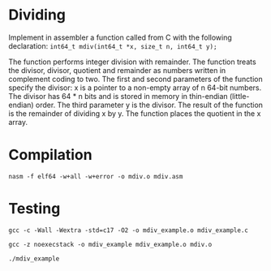 # Dividing

Implement in assembler a function called from C with the following declaration:
`int64_t mdiv(int64_t *x, size_t n, int64_t y);`

The function performs integer division with remainder. The function treats the divisor, divisor, quotient and remainder as numbers written in complement coding to two. The first and second parameters of the function specify the divisor: x is a pointer to a non-empty array of n 64-bit numbers. The divisor has 64 * n bits and is stored in memory in thin-endian (little-endian) order. The third parameter y is the divisor. The result of the function is the remainder of dividing x by y. The function places the quotient in the x array.

# Compilation

`nasm -f elf64 -w+all -w+error -o mdiv.o mdiv.asm`

# Testing

`gcc -c -Wall -Wextra -std=c17 -O2 -o mdiv_example.o mdiv_example.c`

`gcc -z noexecstack -o mdiv_example mdiv_example.o mdiv.o`

`./mdiv_example`
